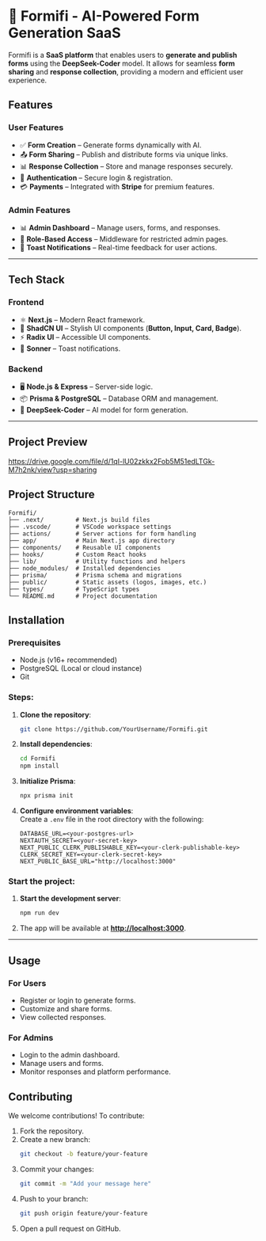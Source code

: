 # 🚀 Formifi - AI-Powered Form Generation SaaS

Formifi is a **SaaS platform** that enables users to **generate and publish forms** using the **DeepSeek-Coder** model. It allows for seamless **form sharing** and **response collection**, providing a modern and efficient user experience.

## Features

### **User Features**
- ✅ **Form Creation** – Generate forms dynamically with AI.
- 📤 **Form Sharing** – Publish and distribute forms via unique links.
- 📊 **Response Collection** – Store and manage responses securely.
- 🔐 **Authentication** – Secure login & registration.
- 💳 **Payments** – Integrated with **Stripe** for premium features.

### **Admin Features**
- 📊 **Admin Dashboard** – Manage users, forms, and responses.
- 🔑 **Role-Based Access** – Middleware for restricted admin pages.
- 🚀 **Toast Notifications** – Real-time feedback for user actions.

---

## Tech Stack

### **Frontend**
- ⚛️ **Next.js** – Modern React framework.
- 🎨 **ShadCN UI** – Stylish UI components (**Button, Input, Card, Badge**).
- ⚡ **Radix UI** – Accessible UI components.
- 🔔 **Sonner** – Toast notifications.

### **Backend**
- 🖥 **Node.js & Express** – Server-side logic.
- 📦 **Prisma & PostgreSQL** – Database ORM and management.
- 🤖 **DeepSeek-Coder** – AI model for form generation.

---

## Project Preview
https://drive.google.com/file/d/1qI-lU02zkkx2Fob5M51edLTGk-M7h2nk/view?usp=sharing

## Project Structure

```project-directory
Formifi/
├── .next/         # Next.js build files
├── .vscode/       # VSCode workspace settings
├── actions/       # Server actions for form handling
├── app/           # Main Next.js app directory
├── components/    # Reusable UI components
├── hooks/         # Custom React hooks
├── lib/           # Utility functions and helpers
├── node_modules/  # Installed dependencies
├── prisma/        # Prisma schema and migrations
├── public/        # Static assets (logos, images, etc.)
├── types/         # TypeScript types
└── README.md      # Project documentation

```
## Installation

### Prerequisites
 - Node.js (v16+ recommended)
 - PostgreSQL (Local or cloud instance)
 - Git

### Steps:

1. **Clone the repository**:
    ```bash
    git clone https://github.com/YourUsername/Formifi.git
    ```

2. **Install dependencies**:
    ```bash
    cd Formifi
    npm install
    ```

3. **Initialize Prisma**:
    ```bash
    npx prisma init
    ```

4. **Configure environment variables**:  
   Create a `.env` file in the root directory with the following:
    ```env
    DATABASE_URL=<your-postgres-url>
    NEXTAUTH_SECRET=<your-secret-key>
    NEXT_PUBLIC_CLERK_PUBLISHABLE_KEY=<your-clerk-publishable-key>
    CLERK_SECRET_KEY=<your-clerk-secret-key>
    NEXT_PUBLIC_BASE_URL="http://localhost:3000"
    ```


### Start the project:

1. **Start the development server**:
    ```bash
    npm run dev
    ```
2. The app will be available at **[http://localhost:3000](http://localhost:3000)**.

---

## Usage

### **For Users**
- Register or login to generate forms.
- Customize and share forms.
- View collected responses.

### **For Admins**
- Login to the admin dashboard.
- Manage users and forms.
- Monitor responses and platform performance.


## Contributing

We welcome contributions! To contribute:
1. Fork the repository.
2. Create a new branch:
    ```bash
    git checkout -b feature/your-feature
    ```
3. Commit your changes:
    ```bash
    git commit -m "Add your message here"
    ```
4. Push to your branch:
    ```bash
    git push origin feature/your-feature
    ```
5. Open a pull request on GitHub.
